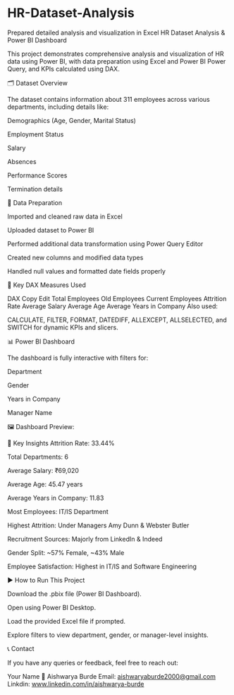 # HR-Dataset-Analysis
Prepared detailed analysis and visualization in Excel
HR Dataset Analysis & Power BI Dashboard

This project demonstrates comprehensive analysis and visualization of HR data using Power BI, with data preparation using Excel and Power BI Power Query, and KPIs calculated using DAX.

🗂️ Dataset Overview

The dataset contains information about 311 employees across various departments, including details like:

Demographics (Age, Gender, Marital Status)

Employment Status

Salary

Absences

Performance Scores

Termination details

🧹 Data Preparation

Imported and cleaned raw data in Excel

Uploaded dataset to Power BI

Performed additional data transformation using Power Query Editor

Created new columns and modified data types

Handled null values and formatted date fields properly

🔢 Key DAX Measures Used


DAX
Copy
Edit
Total Employees 
Old Employees 
Current Employees 
Attrition Rate 
Average Salary 
Average Age
Average Years in Company
Also used:

CALCULATE, FILTER, FORMAT, DATEDIFF, ALLEXCEPT, ALLSELECTED, and SWITCH for dynamic KPIs and slicers.

📊 Power BI Dashboard

The dashboard is fully interactive with filters for:

Department

Gender

Years in Company

Manager Name

🖼️ Dashboard Preview:


📌 Key Insights
Attrition Rate: 33.44%

Total Departments: 6

Average Salary: ₹69,020

Average Age: 45.47 years

Average Years in Company: 11.83

Most Employees: IT/IS Department

Highest Attrition: Under Managers Amy Dunn & Webster Butler

Recruitment Sources: Majorly from LinkedIn & Indeed

Gender Split: ~57% Female, ~43% Male

Employee Satisfaction: Highest in IT/IS and Software Engineering

▶️ How to Run This Project

Download the .pbix file (Power BI Dashboard).

Open using Power BI Desktop.

Load the provided Excel file if prompted.

Explore filters to view department, gender, or manager-level insights.

📞 Contact

If you have any queries or feedback, feel free to reach out:

Your Name
📧 Aishwarya Burde
Email: aishwaryaburde2000@gmail.com
 Linkdin: www.linkedin.com/in/aishwarya-burde


